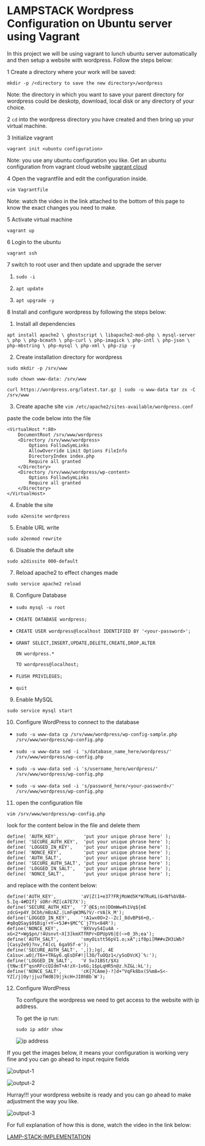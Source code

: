 # LAMPSTACK Wordpress Configuration on Ubuntu server using Vagrant

In this project we will be using vagrant to lunch ubuntu server automatically and then setup a website with wordpress. Follow the steps below:

1   Create a directory where your work will be saved:

`mkdir -p /<directory to save the new directory>/wordpress`

Note: the directory in which you want to save your parent directory for wordpress could be deskotp, download, local disk or any directory of your choice.

2 `cd` into the wordpress directory you have created and then bring up your virtual machine.

3 Initialize vagrant

`vagrant init <ubuntu configuration>`

Note: you use any ubuntu configuration you like. Get an ubuntu configuration from vagrant cloud website 
[vagrant cloud](https://app.vagrantup.com/boxes/search?utf8=%E2%9C%93&sort=downloads&provider=&q=ubuntu+20.04)


4 Open the vagrantfile and edit the configuration inside.
  
  `vim Vagrantfile`

Note: watch the video in the link attached to the bottom of this page to know the exact changes you need to make.

5 Activate virtual machine

`vagrant up`

6 Login to the ubuntu

`vagrant ssh`

7 switch to root user and then update and upgrade the server

1. `sudo -i`

2. `apt update`

3. `apt upgrade -y`


8 Install and configure wordpress by following the steps below:

1. Install all dependencies

`apt install apache2 \
                 ghostscript \
                 libapache2-mod-php \
                 mysql-server \
                 php \
                 php-bcmath \
                 php-curl \
                 php-imagick \
                 php-intl \
                 php-json \
                 php-mbstring \
                 php-mysql \
                 php-xml \
                 php-zip -y`

2. Create installation directory for wordpress

`sudo mkdir -p /srv/www`

`sudo chown www-data: /srv/www`

`curl https://wordpress.org/latest.tar.gz | sudo -u www-data tar zx -C /srv/www`

3. Create apache site
`vim /etc/apache2/sites-available/wordpress.conf`

paste the code below into the file
```
<VirtualHost *:80>
    DocumentRoot /srv/www/wordpress
    <Directory /srv/www/wordpress>
        Options FollowSymLinks
        AllowOverride Limit Options FileInfo
        DirectoryIndex index.php
        Require all granted
    </Directory>
    <Directory /srv/www/wordpress/wp-content>
        Options FollowSymLinks
        Require all granted
    </Directory>
</VirtualHost>
```
4. Enable the site

`sudo a2ensite wordpress`

5. Enable URL write

`sudo a2enmod rewrite`

6. Disable the default site

`sudo a2dissite 000-default`

7. Reload apache2 to effect changes made

`sudo service apache2 reload`

8. Configure Database

  - `sudo mysql -u root`
- `CREATE DATABASE wordpress;`
- `CREATE USER wordpress@localhost IDENTIFIED BY '<your-password>';`
- `GRANT SELECT,INSERT,UPDATE,DELETE,CREATE,DROP,ALTER`
   
   `ON wordpress.*`

   `TO wordpress@localhost;`

- `FLUSH PRIVILEGES;`

- `quit`

9. Enable MySQL 

`sudo service mysql start`

10. Configure WordPress to connect to the database

- `sudo -u www-data cp /srv/www/wordpress/wp-config-sample.php /srv/www/wordpress/wp-config.php`

- `sudo -u www-data sed -i 's/database_name_here/wordpress/' /srv/www/wordpress/wp-config.php`

- `sudo -u www-data sed -i 's/username_here/wordpress/' /srv/www/wordpress/wp-config.php`

- `sudo -u www-data sed -i 's/password_here/<your-password>/' /srv/www/wordpress/wp-config.php`

11. open the configuration file

`vim /srv/www/wordpress/wp-config.php`

look for the content below in the file and delete them

```
define( 'AUTH_KEY',         'put your unique phrase here' );
define( 'SECURE_AUTH_KEY',  'put your unique phrase here' );
define( 'LOGGED_IN_KEY',    'put your unique phrase here' );
define( 'NONCE_KEY',        'put your unique phrase here' );
define( 'AUTH_SALT',        'put your unique phrase here' );
define( 'SECURE_AUTH_SALT', 'put your unique phrase here' );
define( 'LOGGED_IN_SALT',   'put your unique phrase here' );
define( 'NONCE_SALT',       'put your unique phrase here' );
```

and replace with the content below:

```
define('AUTH_KEY',         'aV|Z(1+e37?FRjMoWd5K*W7RuKL(G<Nf%bVBA-5.Iq-4#DIf}`sORr-MZ[cA7E7X');
define('SECURE_AUTH_KEY',  '7`@E$;nn)DOmWw4%1Vq${mE zdcG+p4Y_DCbh/mBzAZ.|LmFqW3M&?V/-rVA[k_M');
define('LOGGED_IN_KEY',    '!A1wx0O>2--Zc]_8dvBP$6+@,- #q8qQSay$0$Big!+Y~+5J#+$MC^C`j7Ys<84R');
define('NONCE_KEY',        '9XVvyS4Iu4A -xG<2*>Wg$pn/!4Usnvt~X[3]kmXTfRPr<DPUpV6|E(~>0_3h;ea');
define('AUTH_SALT',        'smyOistt56pV1.o;xA^;if0pi[M##vZH3iWb?[Casy2e9}?nv,f4[cL 6ga9Sf-e');
define('SECURE_AUTH_SALT', ',|};)g(, 4E Ca1su<.wO|/T6++TR&y6.qEsDF#!|l3O/TuOQz1</ySoDVcK}`%:');
define('LOGGED_IN_SALT',   'V SvJ1BSt/$Xz {tNw:Ef^qsnRFccQIdmT+A!zX~1v6G;1$pLqHR5n@z.hZ&L:kL');
define('NONCE_SALT',       'cK{7CAme}-?]d+^VqFk8bx(S%m8=S<-YZ[/j|Oy!jjuzfWdB]9|jkcH+JI0hBb`W');
```

12. Configure WordPress

    To configure the wordpress we need to get access to the website with ip address.
    
    To get the ip run:

    `sudo ip addr show`

    ![ip address](./image/ip.jpg)

If you get the images below, it means your configuration is working very fine and you can go ahead to input require fields

![output-1](./image/output-1.jpg)


![output-2](./image/output-2.jpg)


Hurray!!! your wordpress website is ready and you can go ahead to make adjustment the way you like.

![output-3](./image/output3.jpg)


For full explanation of how this is done, watch the video in the link below:

[LAMP-STACK-IMPLEMENTATION](https://youtu.be/ljD1PvIiaQA)